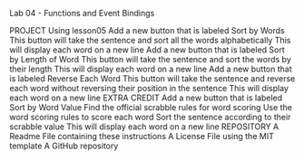 Lab 04 - Functions and Event Bindings

PROJECT
Using lesson05
Add a new button that is labeled Sort by Words
This button will take the sentence and sort all the words alphabetically
This will display each word on a new line
Add a new button that is labeled Sort by Length of Word
This button will take the sentence and sort the words by their length
This will display each word on a new line
Add a new button that is labeled Reverse Each Word
This button will take the sentence and reverse each word without reversing
their position in the sentence
This will display each word on a new line
EXTRA CREDIT
Add a new button that is labeled Sort by Word Value
Find the official scrabble rules for word scoring
Use the word scoring rules to score each word
Sort the sentence according to their scrabble value
This will display each word on a new line
REPOSITORY
A Readme File containing these instructions
A License File using the MIT template
A GitHub repository
